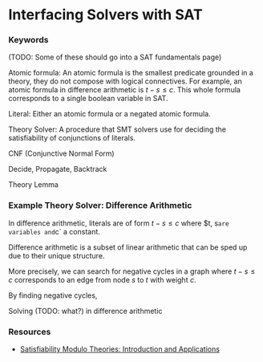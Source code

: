 # Interfacing Solvers with SAT


### Keywords
(TODO: Some of these should go into a SAT fundamentals page)

Atomic formula: An atomic formula is the smallest predicate grounded in a theory, they do not compose with logical connectives.
For example, an atomic formula in difference arithmetic is $t -s \le c$. This whole formula corresponds to a single
boolean variable in SAT.

Literal: Either an atomic formula or a negated atomic formula.

Theory Solver: A procedure that SMT solvers use for deciding the satisfiability of conjunctions of literals.

CNF (Conjunctive Normal Form)

Decide, Propagate, Backtrack

Theory Lemma

### Example Theory Solver: Difference Arithmetic
In difference arithmetic, literals are of form $t -s \le c$ where $t, s` are variables and `c` a constant.

Difference arithmetic is a subset of linear arithmetic 
that can be sped up due to their unique structure.

More precisely, we can search for negative cycles in a graph
where $t - s \le c$ corresponds to an edge from node $s$ to $t$ with
weight $c$.

By finding negative cycles, 

Solving (TODO: what?) in difference arithmetic 


### Resources
- [Satisfiability Modulo Theories: Introduction and Applications](https://dl.acm.org/doi/10.1145/1995376.1995394)